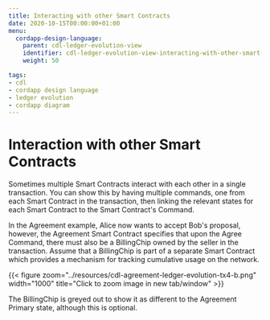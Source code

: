 ```yaml
---
title: Interacting with other Smart Contracts
date: 2020-10-15T00:00:00+01:00
menu:
  cordapp-design-language:
    parent: cdl-ledger-evolution-view
    identifier: cdl-ledger-evolution-view-interacting-with-other-smart-contracts
    weight: 50

tags:
- cdl
- cordapp design language
- ledger evolution
- cordapp diagram
---
```


# Interaction with other Smart Contracts

Sometimes multiple Smart Contracts interact with each other in a single transaction. You can show this by having multiple commands, one from each Smart Contract in the transaction, then linking the relevant states for each Smart Contract to the Smart Contract's Command.

In the Agreement example, Alice now wants to accept Bob's proposal, however, the Agreement Smart Contract specifies that upon the Agree Command, there must also be a BillingChip owned by the seller in the transaction. Assume that a BillingChip is part of a separate Smart Contract which provides a mechanism for tracking cumulative usage on the network. 

{{< figure zoom="../resources/cdl-agreement-ledger-evolution-tx4-b.png" width="1000" title="Click to zoom image in new tab/window" >}}

The BillingChip is greyed out to show it as different to the Agreement Primary state, although this is optional.
